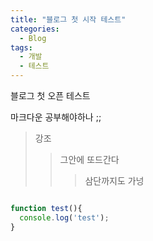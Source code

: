 ```yaml
---
title: "블로그 첫 시작 테스트"
categories:
  - Blog
tags:
  - 개발
  - 테스트
---
```


블로그 첫 오픈 테스트

마크다운 공부해야하나 ;;

> 강조
> >그안에 또드간다
> >>삼단까지도 가넝


```javascript

function test(){
  console.log('test');
}
```





